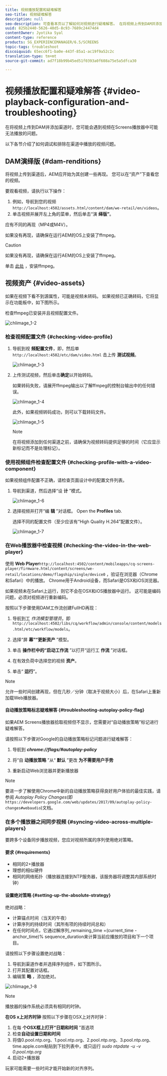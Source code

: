 ```yaml
---
title: 视频播放配置和疑难解答
seo-title: 视频疑难解答
description: null
seo-description: 可查看本页以了解如何对视频进行疑难解答。 在将视频上传到DAM并添加渠道时，您可能会遇到视频在Screens播放器中无法播放的问题，本节将介绍如何调试渠道中播放的视频并对视频进行疑难解答。
uuid: 825b2440-5626-40d5-8c93-7689c24474d4
contentOwner: Jyotika Syal
content-type: reference
products: SG_EXPERIENCEMANAGER/6.5/SCREENS
topic-tags: troubleshoot
discoiquuid: 65ecc6f1-ba0e-443f-85a1-ac19f9a52c2c
translation-type: tm+mt
source-git-commit: ad7f18b99b45ed51f0393a0f608a75e5a5dfca30

---
```



# 视频播放配置和疑难解答 {#video-playback-configuration-and-troubleshooting}

在将视频上传到DAM并添加渠道时，您可能会遇到视频在Screens播放器中可能无法播放的问题。

以下各节介绍了如何调试和排除在渠道中播放的视频问题。

## DAM演绎版 {#dam-renditions}

将视频上传到渠道后，AEM应开始为其创建一些再现。 您可以在“资产”下查看您的视频。

要观看视频，请执行以下操作：

1. 例如，导航到您的视频 `http://localhost:4502/assets.html/content/dam/we-retail/en/videos`。
1. 单击视频并展开左上角的菜单，然后单击“演 **绎版”**。

应有不同的再现（MP4或M4V）。

如果没有再现，请确保在运行AEM的OS上安装了ffmpeg。

>[!CAUTION]
>
>如果没有再现，请确保在运行AEM的OS上安装了ffmpeg。
>
>单击 [此处](https://evermeet.cx/ffmpeg/) ，安装ffmpeg。

## 视频资产 {#video-assets}

如果在视频下看不到源属性，可能是视频未转码。 如果视频已正确转码，它将显示在功能板中，如下图所示。

检查ffmpeg已安装并且视频配置文件。

![chlimage_1-2](assets/chlimage_1-2.png)

### 检查视频配置文件 {#checking-video-profile}

1. 导航到视 **频配置文件**，即，然后单 `http://localhost:4502/etc/dam/video.html` 击上传 **测试视频**。

   ![chlimage_1-3](assets/chlimage_1-3.png)

1. 上传测试视频，然后单击**确定**以开始转码。

   如果转码失败，请展开ffmpeg输出以了解ffmpeg的控制台输出中的任何错误。

   ![chlimage_1-4](assets/chlimage_1-4.png)

   此外，如果视频转码成功，则可以下载转码文件。

   ![chlimage_1-5](assets/chlimage_1-5.png)

   >[!NOTE]
   >
   >在将视频添加到任何渠道之前，请确保为视频转码提供足够的时间（它应显示新标记而不是处理标记）。

### 使用视频组件检查配置文件 {#checking-profile-with-a-video-component}

如果视频组件配置不正确，请检查页面设计中的配置文件列表。

1. 导航到渠道，然后选择“设 **计** ”模式。

   ![chlimage_1-6](assets/chlimage_1-6.png)

1. 选择视频并打开“编 **辑** ”对话框。 Open the **Profiles** tab.

   选择不同的配置文件（至少应该有“High Quality H.264”配置文件）。

   ![chlimage_1-7](assets/chlimage_1-7.png)

### 在Web播放器中检查视频 {#checking-the-video-in-the-web-player}

使用 **Web Player**`http://localhost:4502/content/mobileapps/cq-screens-player/firmware.html/content/screens/we-retail/locations/demo/flagship/single/device0` ，验证在浏览器（Chrome和Safari）中的播放。 Chrome用于Android设备，而Safari是OSX和iOS浏览器。

如果视频未在Safari上运行，则它不会在OSX和iOS播放器中运行。 这可能是编码问题，必须对视频进行重新编码。

按照以下步骤使用DAM工作流创建FullHD再现：

1. 导航到工 *作流模型管理员*，即 `http://localhost:4502/libs/cq/workflow/admin/console/content/models.html/etc/workflow/models`。
1. 选择“屏 **幕”“更新资产** ”模型。
1. 单击 **操作栏中的“启动工作流** ”以打开“运行工 **作流** ”对话框。

1. 在有效负荷中选择您的视频 **资产**。
1. 单击“ **运行**”。

>[!NOTE]
>
>允许一些时间创建再现，但在几秒／分钟（取决于视频大小）后，在Safari上重新加载Web播放器。

#### 自动播放策略标志疑难解答 {#troubleshooting-autoplay-policy-flag}

如果AEM Screens播放器拾取视频但不显示，您需要对“自动播放策略”标记进行疑难解答。

请按照以下步骤对Google的自动播放策略标记问题进行疑难解答：

1. 导航到 ***chrome://flags/#autoplay-policy***
1. 将“自 **动播放策略** ”从“ **默认** ”更改 **为不需要用户手势**

1. 重新启动Web浏览器并更新播放器

>[!NOTE]
>
>要进一步了解使用Chrome中新的自动播放策略获得良好用户体验的最佳实践，请参阅 *Autoplay Policy Changes*(即 `https://developers.google.com/web/updates/2017/09/autoplay-policy-changes#webaudio`)文档。

### 在多个播放器之间同步视频 {#syncing-video-across-multiple-players}

要跨多个设备同步播放视频，您应对视频所属的序列使用绝对策略。

#### 要求 {#requirements}

* 相同的2+播放器
* 理想的相似硬件
* 相同的网络拓扑（播放器连接到NTP服务器，该服务器将调整其内部系统时钟）

#### 设置绝对策略 {#setting-up-the-absolute-strategy}

绝对战略：

* 计算锚点时间（当天的午夜）
* 计算序列的持续时间（其所有项的持续时间总和）
* 在任何时间点，它通过解序列_remaining_time =(current_time - anchor_time)% sequence_duration来计算当前应播放的项目和下一个项目。

请按照以下步骤设置绝对战略：

1. 导航到渠道作者并选择序列组件，如下图所示。
1. 打开其配置对话框。
1. 编辑策 **略** ，添加绝对。

![chlimage_1-8](assets/chlimage_1-8.png)

>[!NOTE]
>
>播放器的操作系统必须具有相同的时钟。

**在OS x上对齐时钟** 按照以下步骤在OSX上对齐时钟：

1. 在每 **个OSX框上打开“日期和时间** ”首选项
1. 检查**自动设置日期和时间**
1. 将值0.pool.ntp.org、1.pool.ntp.org、2.pool.ntp.org、3.pool.ntp.org、time.apple.com粘贴到下拉列表中，或只运行 *sudo ntpdate -u -v 0.pool.ntp.org*
1. 启动2+播放器

玩家可能需要一些时间才能开始新的对齐序列。

